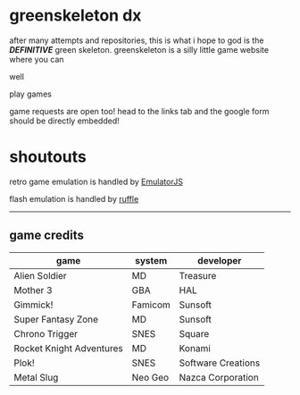 # greenskeleton dx
after many attempts and repositories, this is what i hope to god is the ***DEFINITIVE*** green skeleton.
greenskeleton is a silly little game website where you can

well

play games

game requests are open too! head to the links tab and the google form should be directly embedded!
# shoutouts
retro game emulation is handled by [EmulatorJS](https://github.com/EmulatorJS/EmulatorJS)

flash emulation is handled by [ruffle](https://github.com/ruffle-rs/ruffle)

***

## game credits
| game | system | developer |
| --- | --- | --- |
| Alien Soldier | MD | Treasure |
| Mother 3 | GBA | HAL |
| Gimmick! | Famicom | Sunsoft |
| Super Fantasy Zone | MD | Sunsoft |
| Chrono Trigger | SNES | Square |
| Rocket Knight Adventures | MD | Konami |
| Plok! | SNES | Software Creations |
| Metal Slug | Neo Geo | Nazca Corporation |

